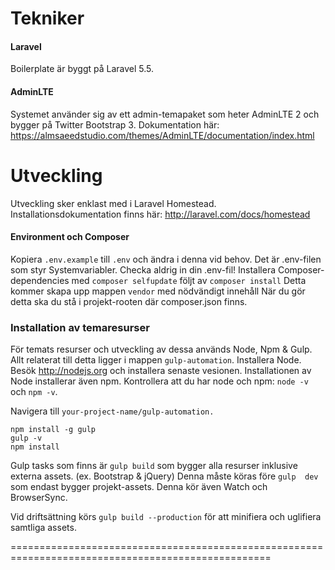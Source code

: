 # Tekniker
#### Laravel
Boilerplate är byggt på Laravel 5.5. 
#### AdminLTE
Systemet använder sig av ett admin-temapaket som heter AdminLTE 2 och bygger på Twitter Bootstrap 3.
Dokumentation här:
https://almsaeedstudio.com/themes/AdminLTE/documentation/index.html
# Utveckling
Utveckling sker enklast med i Laravel Homestead. Installationsdokumentation finns här:
http://laravel.com/docs/homestead
#### Environment och Composer
Kopiera ```.env.example``` till ```.env``` och ändra i denna vid behov. 
Det är .env-filen som styr Systemvariabler. Checka aldrig in din .env-fil!
Installera Composer-dependencies med ```composer selfupdate``` följt av ```composer install```
Detta kommer skapa upp mappen ```vendor``` med nödvändigt innehåll
När du gör detta ska du stå i projekt-rooten där composer.json finns. 
### Installation av temaresurser
För temats resurser och utveckling av dessa används Node, Npm & Gulp.
Allt relaterat till detta ligger i mappen ```gulp-automation```. 
Installera Node. Besök http://nodejs.org och installera senaste vesionen.
Installationen av Node installerar även npm.
Kontrollera att du har node och npm:
```node -v``` och ```npm -v```.

Navigera till ```your-project-name/gulp-automation.```
```
npm install -g gulp
gulp -v
npm install
```
Gulp tasks som finns är ```gulp build``` som bygger alla resurser inklusive externa assets. (ex. Bootstrap & jQuery)
Denna måste köras före ```gulp  dev``` som endast bygger projekt-assets. Denna kör även Watch och BrowserSync.
 
Vid driftsättning körs ```gulp build --production``` för att minifiera och uglifiera samtliga assets.


===================================================================================================

